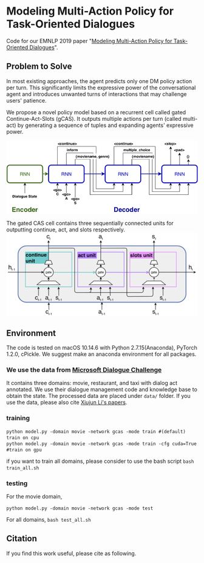 # Modeling Multi-Action Policy for Task-Oriented Dialogues

Code for our EMNLP 2019 paper "[Modeling Multi-Action Policy for Task-Oriented Dialogues](https://arxiv.org/abs/1908.11546)".

## Problem to Solve
In most existing approaches, the agent predicts only one DM policy action per turn.
This significantly limits the expressive power of the conversational agent and introduces unwanted turns of interactions that may challenge users' patience.

We propose a novel policy model based on a recurrent cell called gated Continue-Act-Slots (gCAS). It outputs multiple actions per turn (called multi-act) by generating a sequence of tuples and expanding agents' expressive power.

![CAS decoder](resources/CASdecoder.png)

The gated CAS cell contains three sequentially connected units for outputting continue, act, and slots respectively.
![gCAS cell](resources/CAScell.png)


## Environment
The code is tested on macOS 10.14.6 with Python 2.7.15(Anaconda), PyTorch 1.2.0, cPickle.
We suggest make an anaconda environment for all packages.

### We use the data from [Microsoft Dialogue Challenge](https://github.com/xiul-msr/e2e_dialog_challenge)
It contains three domains: movie, restaurant, and taxi with dialog act annotated. We use their dialogue management code and knowledge base to obtain the state.
The processed data are placed under `data/` folder.
If you use the data, please also cite [Xiujun Li's papers](https://github.com/xiul-msr/e2e_dialog_challenge).


### training
```
python model.py -domain movie -network gcas -mode train #(default) train on cpu
python model.py -domain movie -network gcas -mode train -cfg cuda=True #train on gpu
```
if you want to train all domains, please consider to use the bash script `bash train_all.sh`

### testing
For the movie domain,
```
python model.py -domain movie -network gcas -mode test
```
For all domains, `bash test_all.sh`

## Citation
If you find this work useful, please cite as following.
```
```